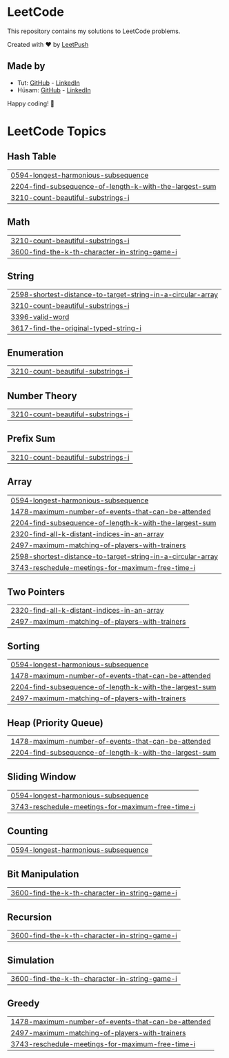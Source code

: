 # LeetCode

This repository contains my solutions to LeetCode problems.

Created with :heart: by [LeetPush](https://github.com/husamahmud/LeetPush)

 ## Made by 
 - Tut: [GitHub](https://github.com/TutTrue) - [LinkedIn](https://www.linkedin.com/in/mahmoud-hamdy-8b6825245/)
 - Hüsam: [GitHub](https://github.com/husamahmud) - [LinkedIn](https://www.linkedin.com/in/husamahmud/)

 Happy coding! 🚀
<!---LeetCode Topics Start-->
# LeetCode Topics
## Hash Table
|  |
| ------- |
| [0594-longest-harmonious-subsequence](https://github.com/Siranjeevi619/ProblemSolving/tree/master/0594-longest-harmonious-subsequence) |
| [2204-find-subsequence-of-length-k-with-the-largest-sum](https://github.com/Siranjeevi619/ProblemSolving/tree/master/2204-find-subsequence-of-length-k-with-the-largest-sum) |
| [3210-count-beautiful-substrings-i](https://github.com/Siranjeevi619/ProblemSolving/tree/master/3210-count-beautiful-substrings-i) |
## Math
|  |
| ------- |
| [3210-count-beautiful-substrings-i](https://github.com/Siranjeevi619/ProblemSolving/tree/master/3210-count-beautiful-substrings-i) |
| [3600-find-the-k-th-character-in-string-game-i](https://github.com/Siranjeevi619/ProblemSolving/tree/master/3600-find-the-k-th-character-in-string-game-i) |
## String
|  |
| ------- |
| [2598-shortest-distance-to-target-string-in-a-circular-array](https://github.com/Siranjeevi619/ProblemSolving/tree/master/2598-shortest-distance-to-target-string-in-a-circular-array) |
| [3210-count-beautiful-substrings-i](https://github.com/Siranjeevi619/ProblemSolving/tree/master/3210-count-beautiful-substrings-i) |
| [3396-valid-word](https://github.com/Siranjeevi619/ProblemSolving/tree/master/3396-valid-word) |
| [3617-find-the-original-typed-string-i](https://github.com/Siranjeevi619/ProblemSolving/tree/master/3617-find-the-original-typed-string-i) |
## Enumeration
|  |
| ------- |
| [3210-count-beautiful-substrings-i](https://github.com/Siranjeevi619/ProblemSolving/tree/master/3210-count-beautiful-substrings-i) |
## Number Theory
|  |
| ------- |
| [3210-count-beautiful-substrings-i](https://github.com/Siranjeevi619/ProblemSolving/tree/master/3210-count-beautiful-substrings-i) |
## Prefix Sum
|  |
| ------- |
| [3210-count-beautiful-substrings-i](https://github.com/Siranjeevi619/ProblemSolving/tree/master/3210-count-beautiful-substrings-i) |
## Array
|  |
| ------- |
| [0594-longest-harmonious-subsequence](https://github.com/Siranjeevi619/ProblemSolving/tree/master/0594-longest-harmonious-subsequence) |
| [1478-maximum-number-of-events-that-can-be-attended](https://github.com/Siranjeevi619/ProblemSolving/tree/master/1478-maximum-number-of-events-that-can-be-attended) |
| [2204-find-subsequence-of-length-k-with-the-largest-sum](https://github.com/Siranjeevi619/ProblemSolving/tree/master/2204-find-subsequence-of-length-k-with-the-largest-sum) |
| [2320-find-all-k-distant-indices-in-an-array](https://github.com/Siranjeevi619/ProblemSolving/tree/master/2320-find-all-k-distant-indices-in-an-array) |
| [2497-maximum-matching-of-players-with-trainers](https://github.com/Siranjeevi619/ProblemSolving/tree/master/2497-maximum-matching-of-players-with-trainers) |
| [2598-shortest-distance-to-target-string-in-a-circular-array](https://github.com/Siranjeevi619/ProblemSolving/tree/master/2598-shortest-distance-to-target-string-in-a-circular-array) |
| [3743-reschedule-meetings-for-maximum-free-time-i](https://github.com/Siranjeevi619/ProblemSolving/tree/master/3743-reschedule-meetings-for-maximum-free-time-i) |
## Two Pointers
|  |
| ------- |
| [2320-find-all-k-distant-indices-in-an-array](https://github.com/Siranjeevi619/ProblemSolving/tree/master/2320-find-all-k-distant-indices-in-an-array) |
| [2497-maximum-matching-of-players-with-trainers](https://github.com/Siranjeevi619/ProblemSolving/tree/master/2497-maximum-matching-of-players-with-trainers) |
## Sorting
|  |
| ------- |
| [0594-longest-harmonious-subsequence](https://github.com/Siranjeevi619/ProblemSolving/tree/master/0594-longest-harmonious-subsequence) |
| [1478-maximum-number-of-events-that-can-be-attended](https://github.com/Siranjeevi619/ProblemSolving/tree/master/1478-maximum-number-of-events-that-can-be-attended) |
| [2204-find-subsequence-of-length-k-with-the-largest-sum](https://github.com/Siranjeevi619/ProblemSolving/tree/master/2204-find-subsequence-of-length-k-with-the-largest-sum) |
| [2497-maximum-matching-of-players-with-trainers](https://github.com/Siranjeevi619/ProblemSolving/tree/master/2497-maximum-matching-of-players-with-trainers) |
## Heap (Priority Queue)
|  |
| ------- |
| [1478-maximum-number-of-events-that-can-be-attended](https://github.com/Siranjeevi619/ProblemSolving/tree/master/1478-maximum-number-of-events-that-can-be-attended) |
| [2204-find-subsequence-of-length-k-with-the-largest-sum](https://github.com/Siranjeevi619/ProblemSolving/tree/master/2204-find-subsequence-of-length-k-with-the-largest-sum) |
## Sliding Window
|  |
| ------- |
| [0594-longest-harmonious-subsequence](https://github.com/Siranjeevi619/ProblemSolving/tree/master/0594-longest-harmonious-subsequence) |
| [3743-reschedule-meetings-for-maximum-free-time-i](https://github.com/Siranjeevi619/ProblemSolving/tree/master/3743-reschedule-meetings-for-maximum-free-time-i) |
## Counting
|  |
| ------- |
| [0594-longest-harmonious-subsequence](https://github.com/Siranjeevi619/ProblemSolving/tree/master/0594-longest-harmonious-subsequence) |
## Bit Manipulation
|  |
| ------- |
| [3600-find-the-k-th-character-in-string-game-i](https://github.com/Siranjeevi619/ProblemSolving/tree/master/3600-find-the-k-th-character-in-string-game-i) |
## Recursion
|  |
| ------- |
| [3600-find-the-k-th-character-in-string-game-i](https://github.com/Siranjeevi619/ProblemSolving/tree/master/3600-find-the-k-th-character-in-string-game-i) |
## Simulation
|  |
| ------- |
| [3600-find-the-k-th-character-in-string-game-i](https://github.com/Siranjeevi619/ProblemSolving/tree/master/3600-find-the-k-th-character-in-string-game-i) |
## Greedy
|  |
| ------- |
| [1478-maximum-number-of-events-that-can-be-attended](https://github.com/Siranjeevi619/ProblemSolving/tree/master/1478-maximum-number-of-events-that-can-be-attended) |
| [2497-maximum-matching-of-players-with-trainers](https://github.com/Siranjeevi619/ProblemSolving/tree/master/2497-maximum-matching-of-players-with-trainers) |
| [3743-reschedule-meetings-for-maximum-free-time-i](https://github.com/Siranjeevi619/ProblemSolving/tree/master/3743-reschedule-meetings-for-maximum-free-time-i) |
<!---LeetCode Topics End-->